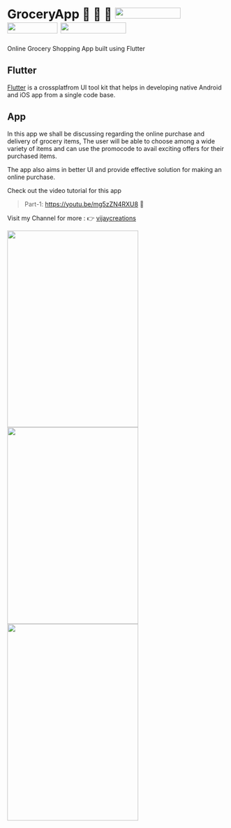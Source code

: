 # GroceryApp  :pineapple:  :cherries:  :corn:   <image src="https://user-images.githubusercontent.com/58719230/84263920-faf5f800-ab3d-11ea-924d-a1c8f3a8bae7.png" width="150" height="25"> <image src="https://user-images.githubusercontent.com/58719230/84273719-a443ea80-ab4c-11ea-956e-78b2c61a8f16.png" width="115" height="25"> <image src="https://user-images.githubusercontent.com/58719230/84273140-f0daf600-ab4b-11ea-8715-33a6a63d27df.png" width="150" height="25">
Online Grocery Shopping App built using Flutter

## Flutter
[Flutter](https://flutter.dev/) is a crossplatfrom UI tool kit that helps in developing native Android and iOS app from a single code base.


## App 
In this app we shall be discussing regarding the online purchase and delivery of grocery items, The user will be able to choose among a wide variety of items and can use the promocode to avail exciting offers for their purchased items.

The app also aims in better UI and provide effective solution for making an online purchase.

Check out the video tutorial for this app

>Part-1: https://youtu.be/mg5zZN4RXU8  :watermelon:


Visit my Channel for more : :point_right: [vijaycreations](https://www.youtube.com/channel/UCBC_Z7jla1GSITcqLKAtPxQ)

<image src="https://user-images.githubusercontent.com/58719230/83388190-a64ed080-a40b-11ea-91f6-d4c23e49f8c5.png" width="300" height="450"> <image src="https://user-images.githubusercontent.com/58719230/83388210-aea70b80-a40b-11ea-86b9-3a44ddb9fd5b.png" width="300" height="450"><image src="https://user-images.githubusercontent.com/58719230/83389079-38a3a400-a40d-11ea-8c0a-ae28f2a867ea.gif" width="300" height="450"> 

